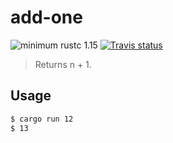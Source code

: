 # add-one

![minimum rustc 1.15](https://img.shields.io/badge/rustc-1.15+-red.svg)
[![Travis status](https://travis-ci.org/02sh/add-one.svg?branch=master)](https://travis-ci.org/02sh)


> Returns n + 1.

## Usage

```sh
$ cargo run 12
$ 13
```
